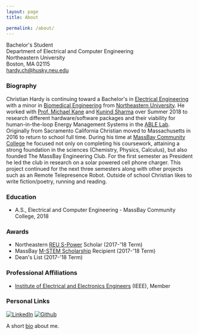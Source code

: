 ```yaml
---
layout: page
title: About

permalink: /about/
---
```


Bachelor's Student <br>
Department of Electrical and Computer Engineering <br>
Northeastern University <br>
Boston, MA 02115 <br>
[hardy.ch@husky.neu.edu](mailto:hardy.ch@husky.neu.edu]) <br>


### Biography
Christian Hardy is continuing toward a Bachelor's in [Electrical Engineering](http://www.ece.neu.edu/degrees/electrical-engineering-bs) with a minor in [Biomedical Engineering](http://www.ece.neu.edu/degrees/biomedical-engineering-minor) from [Northeastern University](http://www.neu.edu/). He worked with [Prof. Michael Kane](http://www.civ.neu.edu/people/kane-michael) and [Kunind Sharma](https://www.linkedin.com/in/kunindsharma) over Summer 2018 to research different hardware/software packages and their viability for human-in-the-loop Energy Management Systems in the [ABLE Lab](https://github.com/NEU-ABLE-LAB).
Originally from Sacramento California Christian moved to Massachusetts in 2016 to return to school full time. During his time at [MassBay Community College](https://www.massbay.edu/) he focused not only on completing his coursework, attaining a strong foundation in the sciences (Chemistry, Physics, Calculus), but also founded The MassBay Engineering Club. For the first semester as President he led the club in research on a solar powered cell phone charger. This project continued for the next three semesters along with other projects such as an Remote Telepresence Robot. Outside of school Christian likes to write fiction/poetry, running and reading.


### Education
- A.S., Electrical and Computer Engineering - MassBay Community College, 2018


### Awards
- Northeastern [REU S-Power](https://www.nsf.gov/awardsearch/showAward?AWD_ID=1757650) Scholar (2017-'18 Term)
- MassBay [M-STEM Scholarship](https://www.nsf.gov/awardsearch/showAward?AWD_ID=1154493) Recipient (2017-'18 Term)
- Dean's List (2017-'18 Term)


### Professional Affiliations
- [Institute of Electrical and Electronics Engineers](https://ieee.org) (IEEE), Member


### Personal Links
[![LinkedIn](img/links/linkedin_30x30.png)](https://www.http://linkedin.com/in/christian-hardy) [![Github](img/links/github_30x30.png)](https://github.com/llyando/)


A short [bio][bio] about me.


[bio]: http://www.thisismikekane.com/bio_hardy.php
